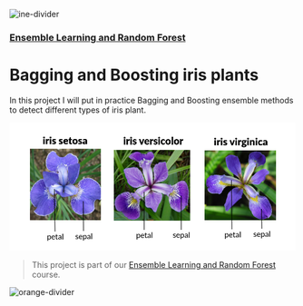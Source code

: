 ![ine-divider](https://user-images.githubusercontent.com/7065401/92672068-398e8080-f2ee-11ea-82d6-ad53f7feb5c0.png)

### [Ensemble Learning and Random Forest](https://my.ine.com/course/ensemble-learning-and-random-forest/2f29600c-05b1-43d4-b2cf-2fa82cf103e5)

# Bagging and Boosting iris plants

In this project I will put in practice Bagging and Boosting ensemble methods to detect different types of iris plant.

![iris](img/iris.png)

> This project is part of our [Ensemble Learning and Random Forest](https://my.ine.com/course/ensemble-learning-and-random-forest/2f29600c-05b1-43d4-b2cf-2fa82cf103e5) course. 

![orange-divider](https://user-images.githubusercontent.com/7065401/92672455-187a5f80-f2ef-11ea-890c-40be9474f7b7.png)